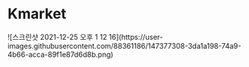 <h1>Kmarket</h1>
![스크린샷 2021-12-25 오후 1 12 16](https://user-images.githubusercontent.com/88361186/147377308-3da1a198-74a9-4b66-acca-89f1e87d6d8b.png)

